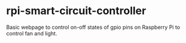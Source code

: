 # rpi-smart-circuit-controller
Basic webpage to control on-off states of gpio pins on Raspberry Pi to control fan and light.
